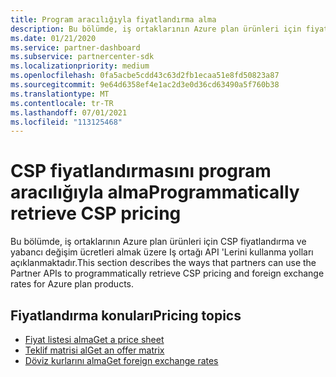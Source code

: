 ```yaml
---
title: Program aracılığıyla fiyatlandırma alma
description: Bu bölümde, iş ortaklarının Azure plan ürünleri için fiyatlandırma ve yabancı değişim ücretleri almak üzere Iş ortağı API 'Lerini kullanma yolları açıklanmaktadır.
ms.date: 01/21/2020
ms.service: partner-dashboard
ms.subservice: partnercenter-sdk
ms.localizationpriority: medium
ms.openlocfilehash: 0fa5acbe5cdd43c63d2fb1ecaa51e8fd50823a87
ms.sourcegitcommit: 9e64d6358ef4e1ac2d3e0d36cd63490a5f760b38
ms.translationtype: MT
ms.contentlocale: tr-TR
ms.lasthandoff: 07/01/2021
ms.locfileid: "113125468"
---
```

# <a name="programmatically-retrieve-csp-pricing"></a><span data-ttu-id="78844-103">CSP fiyatlandırmasını program aracılığıyla alma</span><span class="sxs-lookup"><span data-stu-id="78844-103">Programmatically retrieve CSP pricing</span></span>

<span data-ttu-id="78844-104">Bu bölümde, iş ortaklarının Azure plan ürünleri için CSP fiyatlandırma ve yabancı değişim ücretleri almak üzere Iş ortağı API 'Lerini kullanma yolları açıklanmaktadır.</span><span class="sxs-lookup"><span data-stu-id="78844-104">This section describes the ways that partners can use the Partner APIs to programmatically retrieve CSP pricing and foreign exchange rates for Azure plan products.</span></span>

## <a name="pricing-topics"></a><span data-ttu-id="78844-105">Fiyatlandırma konuları</span><span class="sxs-lookup"><span data-stu-id="78844-105">Pricing topics</span></span>

- [<span data-ttu-id="78844-106">Fiyat listesi alma</span><span class="sxs-lookup"><span data-stu-id="78844-106">Get a price sheet</span></span>](get-a-price-sheet.md)
- [<span data-ttu-id="78844-107">Teklif matrisi al</span><span class="sxs-lookup"><span data-stu-id="78844-107">Get an offer matrix</span></span>](get-an-offer-matrix.md)
- [<span data-ttu-id="78844-108">Döviz kurlarını alma</span><span class="sxs-lookup"><span data-stu-id="78844-108">Get foreign exchange rates</span></span>](get-foreign-exchange-rates.md)
